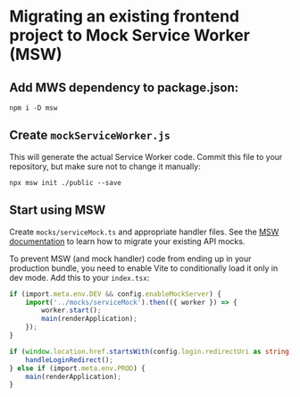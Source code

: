 # Migrating an existing frontend project to Mock Service Worker (MSW)

## Add MWS dependency to package.json:

```shell
npm i -D msw
```

## Create `mockServiceWorker.js`

This will generate the actual Service Worker code. Commit this file to your repository, but make sure not to change it
manually:

```shell
npx msw init ./public --save
```

## Start using MSW

Create `mocks/serviceMock.ts` and appropriate handler files. See the
[MSW documentation](https://mswjs.io/docs/getting-started/mocks) to learn how to migrate your existing API mocks.

To prevent MSW (and mock handler) code from ending up in your production bundle, you need to enable Vite to 
conditionally load it only in dev mode. Add this to your `index.tsx`:

```typescript
if (import.meta.env.DEV && config.enableMockServer) {
    import('../mocks/serviceMock').then(({ worker }) => {
        worker.start();
        main(renderApplication);
    });
}

if (window.location.href.startsWith(config.login.redirectUri as string)) {
    handleLoginRedirect();
} else if (import.meta.env.PROD) {
    main(renderApplication);
}
```
